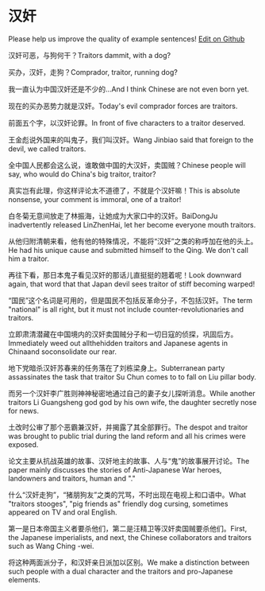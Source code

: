 # 汉奸

Please help us improve the quality of example sentences! [Edit on Github](https://github.com/jiyushe/jiyu-example-sentence-source/blob/main/chinese/hanjian_1.md)

<p><span class="chinese">汉奸可恶，与狗何干？</span><span class="english">Traitors dammit, with a dog?</span></p>

<p><span class="chinese">买办，汉奸，走狗？</span><span class="english">Comprador, traitor, running dog?</span></p>

<p><span class="chinese">我一直认为中国汉奸还是不少的…</span><span class="english">And I think Chinese are not even born yet.</span></p>

<p><span class="chinese">现在的买办恶势力就是汉奸。</span><span class="english">Today's evil comprador forces are traitors.</span></p>

<p><span class="chinese">前面五个字，以汉奸论罪。</span><span class="english">In front of five characters to a traitor deserved.</span></p>

<p><span class="chinese">王金彪说外国来的叫鬼子，我们叫汉奸。</span><span class="english">Wang Jinbiao said that foreign to the devil, we called traitors.</span></p>

<p><span class="chinese">全中国人民都会这么说，谁敢做中国的大汉奸，卖国贼？</span><span class="english">Chinese people will say, who would do China's big traitor, traitor?</span></p>

<p><span class="chinese">真实岂有此理，你这样评论太不道德了，不就是个汉奸嘛！</span><span class="english">This is absolute nonsense, your comment is immoral, one of a traitor!</span></p>

<p><span class="chinese">白冬菊无意间放走了林振海，让她成为大家口中的汉奸。</span><span class="english">BaiDongJu inadvertently released LinZhenHai, let her become everyone mouth traitors.</span></p>

<p><span class="chinese">从他归附清朝来看，他有他的特殊情况，不能将“汉奸”之类的称呼加在他的头上。</span><span class="english">He had his unique cause and submitted himself to the Qing. We don't call him a traitor.</span></p>

<p><span class="chinese">再往下看，那日本鬼子看见汉奸的那话儿直挺挺的翘着呢！</span><span class="english">Look downward again, that word that that Japan devil sees traitor of stiff becoming warped!</span></p>

<p><span class="chinese">“国民”这个名词是可用的，但是国民不包括反革命分子，不包括汉奸。</span><span class="english">The term "national" is all right, but it must not include counter-revolutionaries and traitors.</span></p>

<p><span class="chinese">立即肃清潜藏在中国境内的汉奸卖国贼分子和一切日寇的侦探，巩固后方。</span><span class="english">Immediately weed out allthehidden traitors and Japanese agents in Chinaand soconsolidate our rear.</span></p>

<p><span class="chinese">地下党暗杀汉奸苏春来的任务落在了刘栋梁身上。</span><span class="english">Subterranean party assassinates the task that traitor Su Chun comes to to fall on Liu pillar body.</span></p>

<p><span class="chinese">而另一个汉奸李广胜则神神秘密地通过自己的妻子女儿探听消息。</span><span class="english">While another traitors Li Guangsheng god god by his own wife, the daughter secretly nose for news.</span></p>

<p><span class="chinese">土改时公审了那个恶霸兼汉奸，并揭露了其全部罪行。</span><span class="english">The despot and traitor was brought to public trial during the land reform and all his crimes were exposed.</span></p>

<p><span class="chinese">论文主要从抗战英雄的故事、汉奸地主的故事、人与“鬼”的故事展开讨论。</span><span class="english">The paper mainly discusses the stories of Anti-Japanese War heroes, landowners and traitors, human and "."</span></p>

<p><span class="chinese">什么“汉奸走狗”，“猪朋狗友”之类的咒骂，不时出现在电视上和口语中。</span><span class="english">What "traitors stooges", "pig friends as" friendly dog cursing, sometimes appeared on TV and oral English.</span></p>

<p><span class="chinese">第一是日本帝国主义者要杀他们，第二是汪精卫等汉奸卖国贼要杀他们。</span><span class="english">First, the Japanese imperialists, and next, the Chinese collaborators and traitors such as Wang Ching -wei.</span></p>

<p><span class="chinese">将这种两面派分子，和汉奸亲日派加以区别。</span><span class="english">We make a distinction between such people with a dual character and the traitors and pro-Japanese elements.</span></p>

